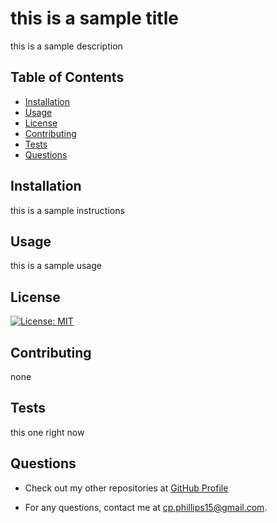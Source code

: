 # this is a sample title

  this is a sample description

  ## Table of Contents

  - [Installation](#installation)
  - [Usage](#usage)
  - [License](#license)
  - [Contributing](#contributing)
  - [Tests](#tests)
  - [Questions](#questions)

  ## Installation

  this is a sample instructions

  ## Usage

  this is a sample usage

  ## License

  [![License: MIT](https://img.shields.io/badge/License-MIT-yellow.svg)](https://opensource.org/licenses/MIT)

  ## Contributing

  none

  ## Tests

  this one right now

  ## Questions

  - Check out my other repositories at [GitHub Profile](https://github.com/c-phillips7)

  - For any questions, contact me at cp.phillips15@gmail.com.

